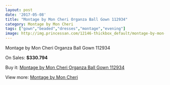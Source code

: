 ```yaml
---
layout: post
date: '2017-05-08'
title: "Montage by Mon Cheri Organza Ball Gown 112934"
category: Montage by Mon Cheri
tags: ["gown","beaded","dresses","montage","evening"]
image: http://img.princessan.com/12146-thickbox_default/montage-by-mon-cheri-organza-ball-gown-112934.jpg
---
```

Montage by Mon Cheri Organza Ball Gown 112934

On Sales: **$330.794**
<a href="https://www.princessan.com/en/montage-by-mon-cheri/5733-montage-by-mon-cheri-organza-ball-gown-112934.html"><amp-img layout="responsive" width="600" height="600" src="//img.princessan.com/12146-thickbox_default/montage-by-mon-cheri-organza-ball-gown-112934.jpg" alt="Montage by Mon Cheri Organza Ball Gown 112934 0" /></a>

Buy it: [Montage by Mon Cheri Organza Ball Gown 112934](https://www.princessan.com/en/montage-by-mon-cheri/5733-montage-by-mon-cheri-organza-ball-gown-112934.html "Montage by Mon Cheri Organza Ball Gown 112934")

View more: [Montage by Mon Cheri](https://www.princessan.com/en/45-montage-by-mon-cheri "Montage by Mon Cheri")